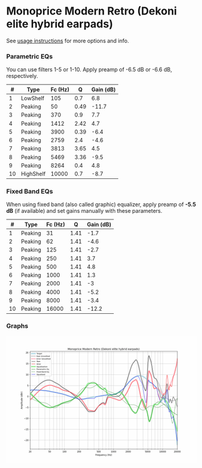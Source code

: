 # Monoprice Modern Retro (Dekoni elite hybrid earpads)
See [usage instructions](https://github.com/jaakkopasanen/AutoEq#usage) for more options and info.

### Parametric EQs
You can use filters 1-5 or 1-10. Apply preamp of -6.5 dB or -6.6 dB, respectively.

|   # | Type      |   Fc (Hz) |    Q |   Gain (dB) |
|-----|-----------|-----------|------|-------------|
|   1 | LowShelf  |       105 | 0.7  |         6.8 |
|   2 | Peaking   |        50 | 0.49 |       -11.7 |
|   3 | Peaking   |       370 | 0.9  |         7.7 |
|   4 | Peaking   |      1412 | 2.42 |         4.7 |
|   5 | Peaking   |      3900 | 0.39 |        -6.4 |
|   6 | Peaking   |      2759 | 2.4  |        -4.6 |
|   7 | Peaking   |      3813 | 3.65 |         4.5 |
|   8 | Peaking   |      5469 | 3.36 |        -9.5 |
|   9 | Peaking   |      8264 | 0.4  |         4.8 |
|  10 | HighShelf |     10000 | 0.7  |        -8.7 |

### Fixed Band EQs
When using fixed band (also called graphic) equalizer, apply preamp of **-5.5 dB** (if available) and set gains manually with these parameters.

|   # | Type    |   Fc (Hz) |    Q |   Gain (dB) |
|-----|---------|-----------|------|-------------|
|   1 | Peaking |        31 | 1.41 |        -1.7 |
|   2 | Peaking |        62 | 1.41 |        -4.6 |
|   3 | Peaking |       125 | 1.41 |        -2.7 |
|   4 | Peaking |       250 | 1.41 |         3.7 |
|   5 | Peaking |       500 | 1.41 |         4.8 |
|   6 | Peaking |      1000 | 1.41 |         1.3 |
|   7 | Peaking |      2000 | 1.41 |        -3   |
|   8 | Peaking |      4000 | 1.41 |        -5.2 |
|   9 | Peaking |      8000 | 1.41 |        -3.4 |
|  10 | Peaking |     16000 | 1.41 |       -12.2 |

### Graphs
![](./Monoprice%20Modern%20Retro%20(Dekoni%20elite%20hybrid%20earpads).png)
